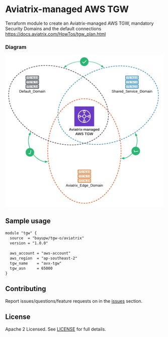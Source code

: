 # Aviatrix-managed AWS TGW

Terraform module to create an Aviatrix-managed AWS TGW, mandatory Security Domains and the default connections
https://docs.aviatrix.com/HowTos/tgw_plan.html

### Diagram
<img src="https://github.com/bayupw/terraform-aviatrix-tgw-o/blob/main/images/terraform-aviatrix-tgw-o-small.png?raw=true">


## Sample usage

```hcl
module "tgw" {
  source  = "bayupw/tgw-o/aviatrix"
  version = "1.0.0"

  aws_account = "aws-account"
  aws_region  = "ap-southeast-2"
  tgw_name    = "avx-tgw"
  tgw_asn     = 65000
}
```

## Contributing

Report issues/questions/feature requests on in the [issues](https://github.com/bayupw/terraform-aviatrix-tgw-o/issues/new) section.

## License

Apache 2 Licensed. See [LICENSE](https://github.com/bayupw/terraform-aviatrix-tgw-o/tree/master/LICENSE) for full details.